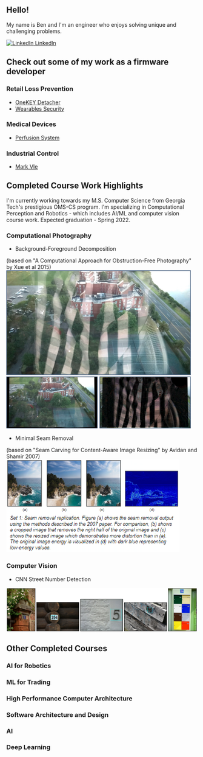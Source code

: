<!--
**bbooher/bbooher** is a ✨ _special_ ✨ repository because its `README.md` (this file) appears on your GitHub profile.
-->
## Hello!
My name is Ben and I'm an engineer who enjoys solving unique and challenging problems.

[![LinkedIn](https://i.stack.imgur.com/gVE0j.png) LinkedIn](https://www.linkedin.com/in/booherbenjamin)


## Check out some of my work as a firmware developer
### Retail Loss Prevention
- [OneKEY Detacher](https://invue.com/wp-content/uploads/2019/06/OneKEY-Detacher_ss_06102019.pdf)
- [Wearables Security](https://invue.com/wp-content/uploads/2019/08/WearablesSolutions-SS-08.06.19.pdf)
### Medical Devices
- [Perfusion System](https://www.spectrummedical.com/quantum-perfusion-for-the-or/quantum-technologies-for-the-or)
### Industrial Control
- [Mark VIe](https://www.ge.com/power/gas/controls/mark-vies-ucsc)


## Completed Course Work Highlights
I'm currently working towards my M.S. Computer Science from Georgia Tech's prestigious OMS-CS program. I'm specializing in Computational Perception and Robotics - which includes AI/ML and computer vision course work. Expected graduation - Spring 2022.

### Computational Photography
- Background-Foreground Decomposition

(based on "A Computational Approach for Obstruction-Free Photography" by Xue et al 2015)
![Obstruction Free Photography](https://github.com/bbooher/bbooher/blob/master/Obstruction.png)

- Minimal Seam Removal

(based on "Seam Carving for Content-Aware Image Resizing" by Avidan and Shamir 2007)
![Seam Removal](https://github.com/bbooher/bbooher/blob/master/Seams.png)

### Computer Vision
- CNN Street Number Detection

![Digit Detection](https://github.com/bbooher/bbooher/blob/master/Digits.png)

## Other Completed Courses
### AI for Robotics
### ML for Trading
### High Performance Computer Architecture
### Software Architecture and Design
### AI
### Deep Learning
